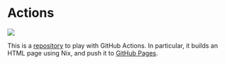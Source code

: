 # Actions

![](https://github.com/noteed/actions/workflows/hello/badge.svg)

This is a [repository](https://github.com/noteed/actions) to play with GitHub
Actions. In particular, it builds an HTML page using Nix, and push it to
[GitHub Pages](https://noteed.github.io/actions/).
